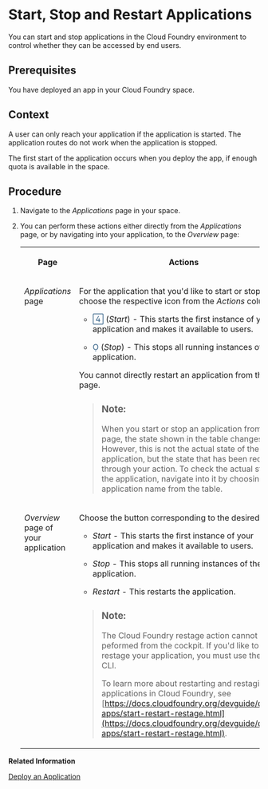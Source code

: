 <!-- loioc0d7b6b288084495958a50627ad02c5f -->

<link rel="stylesheet" type="text/css" href="../css/sap-icons.css"/>

# Start, Stop and Restart Applications

You can start and stop applications in the Cloud Foundry environment to control whether they can be accessed by end users.



<a name="loioc0d7b6b288084495958a50627ad02c5f__prereq_ywq_dwc_p3b"/>

## Prerequisites

You have deployed an app in your Cloud Foundry space.



## Context

A user can only reach your application if the application is started. The application routes do not work when the application is stopped.

The first start of the application occurs when you deploy the app, if enough quota is available in the space.



## Procedure

1.  Navigate to the *Applications* page in your space.

2.  You can perform these actions either directly from the *Applications* page, or by navigating into your application, to the *Overview* page:


    <table>
    <tr>
    <th valign="top">

    Page
    
    </th>
    <th valign="top">

    Actions
    
    </th>
    </tr>
    <tr>
    <td valign="top">
    
    *Applications* page
    
    </td>
    <td valign="top">
    
    For the application that you'd like to start or stop, choose the respective icon from the *Actions* column:

    -   <span style="color:#346187;"><span class="SAP-icons"></span></span> \(*Start*\) - This starts the first instance of your application and makes it available to users.

    -   <span style="color:#346187;"><span class="SAP-icons"></span></span> \(*Stop*\) - This stops all running instances of the application.


    You cannot directly restart an application from this page.

    > ### Note:  
    > When you start or stop an application from this page, the state shown in the table changes. However, this is not the actual state of the application, but the state that has been requested through your action. To check the actual state of the application, navigate into it by choosing the application name from the table.


    
    </td>
    </tr>
    <tr>
    <td valign="top">
    
    *Overview* page of your application
    
    </td>
    <td valign="top">
    
    Choose the button corresponding to the desired action:

    -   *Start* - This starts the first instance of your application and makes it available to users.

    -   *Stop* - This stops all running instances of the application.

    -   *Restart* - This restarts the application.


    > ### Note:  
    > The Cloud Foundry restage action cannot be peformed from the cockpit. If you'd like to restage your application, you must use the CF CLI.
    > 
    > To learn more about restarting and restaging applications in Cloud Foundry, see [https://docs.cloudfoundry.org/devguide/deploy-apps/start-restart-restage.html](https://docs.cloudfoundry.org/devguide/deploy-apps/start-restart-restage.html).


    
    </td>
    </tr>
    </table>
    

**Related Information**  


[Deploy an Application](deploy-an-application-09fdb9b.md "You can use the cockpit to deploy a new application in the Cloud Foundry environment.")

